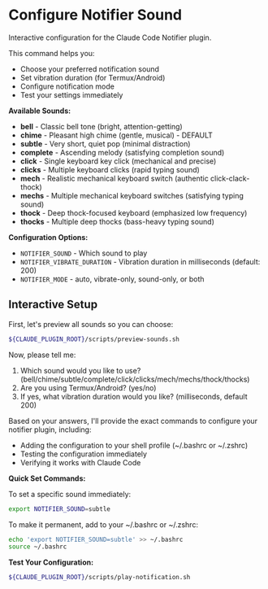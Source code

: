 # Configure Notifier Sound

Interactive configuration for the Claude Code Notifier plugin.

This command helps you:
- Choose your preferred notification sound
- Set vibration duration (for Termux/Android)
- Configure notification mode
- Test your settings immediately

**Available Sounds:**
- **bell** - Classic bell tone (bright, attention-getting)
- **chime** - Pleasant high chime (gentle, musical) - DEFAULT
- **subtle** - Very short, quiet pop (minimal distraction)
- **complete** - Ascending melody (satisfying completion sound)
- **click** - Single keyboard key click (mechanical and precise)
- **clicks** - Multiple keyboard clicks (rapid typing sound)
- **mech** - Realistic mechanical keyboard switch (authentic click-clack-thock)
- **mechs** - Multiple mechanical keyboard switches (satisfying typing sound)
- **thock** - Deep thock-focused keyboard (emphasized low frequency)
- **thocks** - Multiple deep thocks (bass-heavy typing sound)

**Configuration Options:**
- `NOTIFIER_SOUND` - Which sound to play
- `NOTIFIER_VIBRATE_DURATION` - Vibration duration in milliseconds (default: 200)
- `NOTIFIER_MODE` - auto, vibrate-only, sound-only, or both

## Interactive Setup

First, let's preview all sounds so you can choose:

```bash
${CLAUDE_PLUGIN_ROOT}/scripts/preview-sounds.sh
```

Now, please tell me:
1. Which sound would you like to use? (bell/chime/subtle/complete/click/clicks/mech/mechs/thock/thocks)
2. Are you using Termux/Android? (yes/no)
3. If yes, what vibration duration would you like? (milliseconds, default 200)

Based on your answers, I'll provide the exact commands to configure your notifier plugin, including:
- Adding the configuration to your shell profile (~/.bashrc or ~/.zshrc)
- Testing the configuration immediately
- Verifying it works with Claude Code

**Quick Set Commands:**

To set a specific sound immediately:
```bash
export NOTIFIER_SOUND=subtle
```

To make it permanent, add to your ~/.bashrc or ~/.zshrc:
```bash
echo 'export NOTIFIER_SOUND=subtle' >> ~/.bashrc
source ~/.bashrc
```

**Test Your Configuration:**
```bash
${CLAUDE_PLUGIN_ROOT}/scripts/play-notification.sh
```
